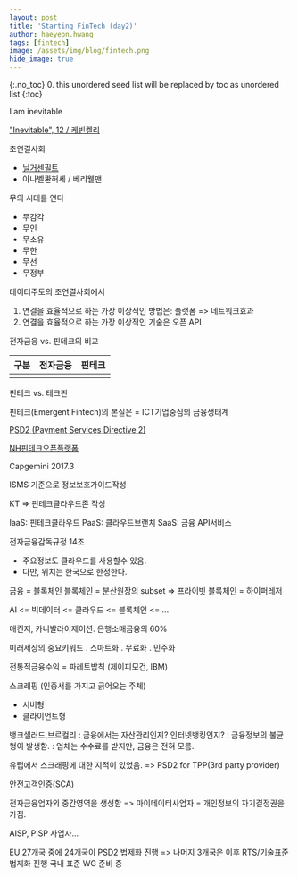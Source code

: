 ```yaml
---
layout: post
title: 'Starting FinTech (day2)' 
author: haeyeon.hwang
tags: [fintech]
image: /assets/img/blog/fintech.png
hide_image: true
---
```


{:.no_toc}
0. this unordered seed list will be replaced by toc as unordered list
{:toc}


I am inevitable

["Inevitable", 12 / 케빈켈리](http://blog.naver.com/PostView.nhn?blogId=jow1208&logNo=220905316291&categoryNo=0&parentCategoryNo=0&viewDate=&currentPage=1&postListTopCurrentPage=1&from=postView)

초연결사회 
- [닐거센필트](https://www.zdnet.co.kr/view/?no=00000039135229)
- 아나벨콴허세 / 베리웰맨

무의 시대를 연다
- 무감각
- 무인
- 무소유
- 무한
- 무선
- 무정부

데이터주도의 초연결사회에서
1. 연결을 효율적으로 하는 가장 이상적인 방법은: 플랫폼 => 네트워크효과
2. 연결을 효율적으로 하는 가장 이상적인 기술은 오픈 API

전자금융 vs. 핀테크의 비교

구분|전자금융|핀테크
---|---|---
||

핀테크 vs. 테크핀

핀테크(Emergent Fintech)의 본질은
= ICT기업중심의 금융생태계

[PSD2 (Payment Services Directive 2)](https://m.blog.naver.com/n_privacy/221203183269)

[NH핀테크오픈플랫폼](https://m.blog.naver.com/n_privacy/221203183269)

Capgemini 2017.3

ISMS 기준으로 정보보호가이드작성

KT => 핀테크클라우드존 작성

IaaS: 핀테크클라우드
PaaS: 클라우드브랜치
SaaS: 금융 API서비스

전자금융감독규정 14조
- 주요정보도 클라우드를 사용할수 있음.
- 다만, 위치는 한국으로 한정한다.

금융 = 블록체인
블록체인 = 분산원장의 subset
=> 프라이빗 블록체인 = 하이퍼레저


AI <= 빅데이터 <= 클라우드 <= 블록체인 <= ...

매킨지, 카니발라이제이션.
은행소매금융의 60%

미래세상의 중요키워드
. 스마트화
. 무료화
. 민주화

전통적금융수익 = 파레토밥칙 (제이피모건, IBM)


스크래핑 (인증서를 가지고 긁어오는 주체)
- 서버형
- 클라이언트형

뱅크샐러드,브르컬리
: 금융에서는 자산관리인지? 인터넷뱅킹인지?
: 금융정보의 불균형이 발생함.
: 업체는 수수료를 받지만, 금융은 전혀 모름.

유럽에서 스크래핑에 대한 지적이 있었음.
=> PSD2 for TPP(3rd party provider)

안전고객인증(SCA)

전자금융업자외 중간영역을 생성함 => 마이데이터사업자
= 개인정보의 자기결정권을 가짐.

AISP, PISP 사업자...

EU 27개국 중에 24개국이 PSD2 법제화 진행
=> 나머지 3개국은 이후 RTS/기술표준 법제화 진행
국내 표준 WG 준비 중



























